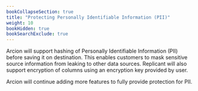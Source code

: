 ```yaml
---
bookCollapseSection: true
title: "Protecting Personally Identifiable Information (PII)"
weight: 10
bookHidden: true
bookSearchExclude: true
---
```


Arcion will support hashing of Personally Identifiable Information (PII) before saving it on destination. This enables customers to mask sensitive source information from leaking to other data sources. Replicant will also support encryption of columns using an encryption key provided by user.

Arcion will continue adding more features to fully provide protection for PII.